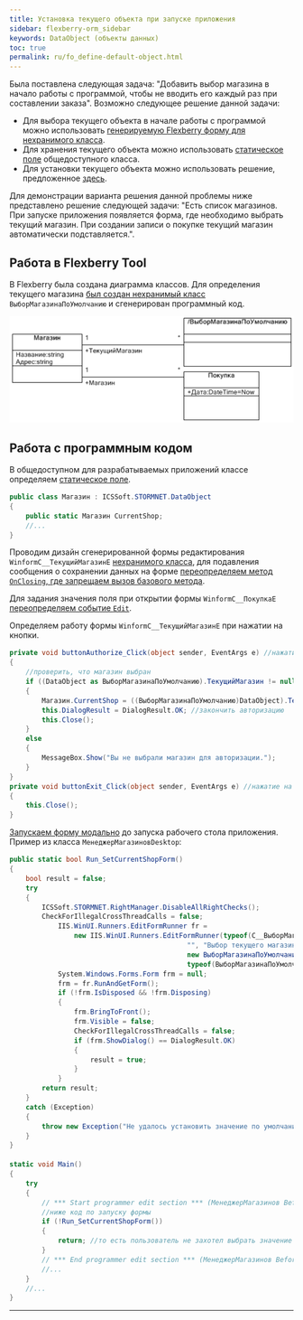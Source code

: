 ```yaml
---
title: Установка текущего объекта при запуске приложения
sidebar: flexberry-orm_sidebar
keywords: DataObject (объекты данных)
toc: true
permalink: ru/fo_define-default-object.html
---
```


Была поставлена следующая задача: "Добавить выбор магазина в начало работы с программой, чтобы не вводить его каждый раз при составлении заказа". Возможно следующее решение данной задачи:

* Для выбора текущего объекта в начале работы с программой можно использовать [генерируемую Flexberry форму для нехранимого класса](fo_using-of-not-stored-classes.html).
* Для хранения текущего объекта можно использовать [статическое поле](http://msdn.microsoft.com/library/98f28cdx.aspx) общедоступного класса.
* Для установки текущего объекта можно использовать решение, предложенное [здесь](fo_define-field-of-created-object.html). 

Для демонстрации варианта решения данной проблемы ниже представлено решение следующей задачи: "Есть список магазинов. При запуске приложения появляется форма, где необходимо выбрать текущий магазин. При создании записи о покупке текущий магазин автоматически подставляется.".

## Работа в Flexberry Tool

В Flexberry была создана диаграмма классов. Для определения текущего магазина [был создан нехранимый класс](fo_using-of-not-stored-classes.html)  `ВыборМагазинаПоУмолчанию` и сгенерирован программный код.

![](/images/pages/products/flexberry-orm/define-default-objects/ClassDiagram_Shops.jpg)

## Работа с программным кодом

В общедоступном для разрабатываемых приложений классе определяем [статическое поле](http://msdn.microsoft.com/library/98f28cdx.aspx).

```cs
public class Магазин : ICSSoft.STORMNET.DataObject
{
	public static Магазин CurrentShop;
	//...
}
```

Проводим дизайн сгенерированной формы редактирования `WinformC__ТекущийМагазинE` [нехранимого класса](fo_using-of-not-stored-classes.html), для подавления сообщения о сохранении данных на форме [переопределяем метод `OnClosing`, где запрещаем вызов базового метода](fo_using-of-not-stored-classes.html).

Для задания значения поля при открытии формы `WinformC__ПокупкаE` [переопределяем событие `Edit`](fo_define-field-of-created-object.html).

Определяем работу формы `WinformC__ТекущийМагазинE` при нажатии на кнопки.

```csharp
private void buttonAuthorize_Click(object sender, EventArgs e) //нажатие на кнопку "Авторизовать"
{
	//проверить, что магазин выбран
	if ((DataObject as ВыборМагазинаПоУмолчанию).ТекущийМагазин != null)
	{		
		Магазин.CurrentShop = ((ВыборМагазинаПоУмолчанию)DataObject).ТекущийМагазин; //сохранить текущий магазин
		this.DialogResult = DialogResult.OK; //закончить авторизацию
		this.Close();
	}
	else
	{
		MessageBox.Show("Вы не выбрали магазин для авторизации.");
	}
}
private void buttonExit_Click(object sender, EventArgs e) //нажатие на кнопку "Выйти"
{
	this.Close();
}
```

[Запускаем форму модально](fo_using-of-not-stored-classes.html) до запуска рабочего стола приложения. Пример из класса `МенеджерМагазиновDesktop`:

```csharp
public static bool Run_SetCurrentShopForm()
{
	bool result = false;
	try
	{
		ICSSoft.STORMNET.RightManager.DisableAllRightChecks();
		CheckForIllegalCrossThreadCalls = false;
			IIS.WinUI.Runners.EditFormRunner fr =
				new IIS.WinUI.Runners.EditFormRunner(typeof(C__ВыборМагазинаПоУмолчаниюE),
											"", "Выбор текущего магазина", "",
											new ВыборМагазинаПоУмолчанию(),
											typeof(ВыборМагазинаПоУмолчанию), false);
			System.Windows.Forms.Form frm = null;
			frm = fr.RunAndGetForm();
			if (!frm.IsDisposed && !frm.Disposing)
			{
				frm.BringToFront();
				frm.Visible = false;
				CheckForIllegalCrossThreadCalls = false;
				if (frm.ShowDialog() == DialogResult.OK)
				{
					result = true;
				}
			}
		return result;
	}
	catch (Exception)
	{
		throw new Exception("Не удалось установить значение по умолчанию.");
	}
}

static void Main()
{
	try
	{
		// *** Start programmer edit section *** (МенеджерМагазинов Before authorization)
		//ниже код по запуску формы
		if (!Run_SetCurrentShopForm())
		{
			return; //то есть пользователь не захотел выбрать значение по умолчанию, прекращаем работу
		}
		// *** End programmer edit section *** (МенеджерМагазинов Before authorization)
		//...
	}
	//...
}
```
----